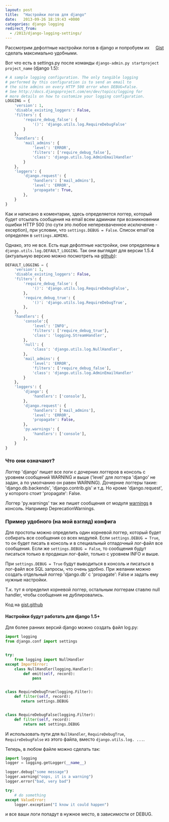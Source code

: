 ```yaml
---
layout: post
title:  "Настройки логов для django"
date:   2013-09-26 18:19:43 +0000
categories: django logging
redirect_from:
  - /2013/django-logging-settings/
---
```


<div class="gist-wrp"><div class="github-btn" id="github-btn" style="float:right;"> <a class="gh-btn" id="gh-btn" href="https://gist.github.com/st4lk/6725777" target="_blank"> <span class="gh-ico"></span> <span class="gh-text" id="gh-text">Gist</span> </a></div></div>

Рассмотрим дефолтные настройки логов в django и попробуем их сделать максимально удобными.

Вот что есть в settings.py после команды `django-admin.py startproject project_name` (django 1.5):

<!--more-->

```python
# A sample logging configuration. The only tangible logging
# performed by this configuration is to send an email to
# the site admins on every HTTP 500 error when DEBUG=False.
# See http://docs.djangoproject.com/en/dev/topics/logging for
# more details on how to customize your logging configuration.
LOGGING = {
    'version': 1,
    'disable_existing_loggers': False,
    'filters': {
        'require_debug_false': {
            '()': 'django.utils.log.RequireDebugFalse'
        }
    },
    'handlers': {
        'mail_admins': {
            'level': 'ERROR',
            'filters': ['require_debug_false'],
            'class': 'django.utils.log.AdminEmailHandler'
        }
    },
    'loggers': {
        'django.request': {
            'handlers': ['mail_admins'],
            'level': 'ERROR',
            'propagate': True,
        },
    }
}
```

Как и написано в коментарии, здесь определяется логгер, который будет отсылать сообщения на email всем админам при возникновении ошибки HTTP 500 (по сути это любое неперехваченное исключение - exception), при условии, что `settings.DEBUG = False`. Список email'ов определен в `settings.ADMINS`.

Однако, это не все. Есть еще дефолтные настройки, они определены в `django.utils.log.DEFAULT_LOGGING`. Так они выглядят для версии 1.5.4 (актуальную версию можно посмотреть на [github](https://github.com/django/django/blob/master/django/utils/log.py)):


```python
DEFAULT_LOGGING = {
    'version': 1,
    'disable_existing_loggers': False,
    'filters': {
        'require_debug_false': {
            '()': 'django.utils.log.RequireDebugFalse',
        },
        'require_debug_true': {
            '()': 'django.utils.log.RequireDebugTrue',
        },
    },
    'handlers': {
        'console':{
            'level': 'INFO',
            'filters': ['require_debug_true'],
            'class': 'logging.StreamHandler',
        },
        'null': {
            'class': 'django.utils.log.NullHandler',
        },
        'mail_admins': {
            'level': 'ERROR',
            'filters': ['require_debug_false'],
            'class': 'django.utils.log.AdminEmailHandler'
        }
    },
    'loggers': {
        'django': {
            'handlers': ['console'],
        },
        'django.request': {
            'handlers': ['mail_admins'],
            'level': 'ERROR',
            'propagate': False,
        },
        'py.warnings': {
            'handlers': ['console'],
        },
    }
}
```

### Что они означают?

Логгер 'django' пишет все логи с дочерних логгеров в консоль с уровнем сообщений WARNING и выше ('level' для логгера 'django' не задан, а по умолчанию он равен WARNING). Дочерние логгеры такие: 'django.db.backends', 'django.contrib.gis' и т.д. Но кроме 'django.request', у которого стоит 'propagate': False.

Логгер 'py.warnings' так же пишет сообщения от модуля [warnings](http://docs.python.org/2/library/warnings.html) в консоль. Например DeprecationWarnings.

### Пример удобного (на мой взгляд) конфига

Для простоты можно определить один корневой логгер, который будет собирать все сообщения со всех модулей. Если `settings.DEBUG = True`, то он будет писать в консоль и в специальный отладочный лог-файл все сообщения. Если же `settings.DEBUG = False`, то сообщения будут писаться только в продакшн лог-файл, только с уровнем INFO и выше.

При `settings.DEBUG = True` будут выводиться в консоль и писаться в лог-файл все SQL запросы, что очень удобно. При желании можно создать отдельный логгер 'django.db' с 'propagate': False и задать ему нужные настройки.

Т.к. тут я определил корневой логгер, остальным логгерам ставлю null handler, чтобы сообщения не дублировались.

Код на [gist.github](https://gist.github.com/st4lk/6725777)

<script src="https://gist.github.com/st4lk/6725777.js"></script>

#### Настройки будут работать для django 1.5+

Для более ранних версий django можно создать файл log.py:

```python
import logging
from django.conf import settings


try:
    from logging import NullHandler
except ImportError:
    class NullHandler(logging.Handler):
        def emit(self, record):
            pass


class RequireDebugTrue(logging.Filter):
    def filter(self, record):
       return settings.DEBUG


class RequireDebugFalse(logging.Filter):
    def filter(self, record):
        return not settings.DEBUG
```

И использовать пути для `NullHandler`, `RequireDebugTrue`, `RequireDebugFalse` из этого файла, вместо `django.utils.log. ...`.

Теперь, в любом файле можно сделать так:

```python
import logging
logger = logging.getLogger(__name__)

logger.debug("some message")
logger.warning("oops, it is a warning")
logger.error("bad, very bad")

try:
    # do something
except ValueError:
    logger.exception("I know it could happen")
```

и все ваши логи попадут в нужное место, в зависимости от DEBUG.
